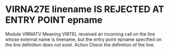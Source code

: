 # VIRNA27E linename IS REJECTED AT ENTRY POINT epname
Module
    VIRNATV
Meaning
    VIRTEL received an incoming call on the line whose external name is linename, but the entry point epname specified on the line definition does not exist.
Action
    Check the definition of the line.

